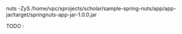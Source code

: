 nuts -ZyS /home/vpc/xprojects/scholar/sample-spring-nuts/app/app-jar/target/springnuts-app-jar-1.0.0.jar

TODO :
